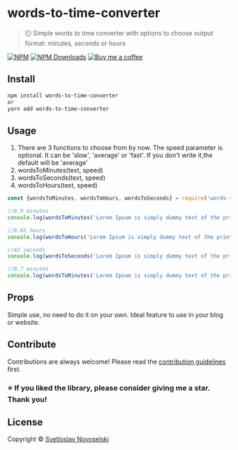 # words-to-time-converter
> ⏲️ Simple words to time converter with options to choose output format: minutes, seconds or hours

 [![NPM](https://img.shields.io/npm/v/words-to-time-converter.svg)](https://www.npmjs.com/package/words-to-time-converter)
[![NPM Downloads](https://img.shields.io/npm/dt/words-to-time-converter.svg)](https://www.npmjs.com/package/words-to-time-converter)
[![Buy me a coffee](https://www.buymeacoffee.com/assets/img/custom_images/orange_img.png)](https://www.buymeacoffee.com/svetloslav)
<br/>
## Install

```bash
npm install words-to-time-converter
or
yarn add words-to-time-converter
```

## Usage
1. There are 3 functions to choose from by now. The speed parameter is optional. It can be 'slow', 'average' or 'fast'. If you don't write it,the default will be 'average'
2. wordsToMinutes(text, speed)
3. wordsToSeconds(text, speed)
4. wordsToHours(text, speed)

```js
const {wordsToMinutes, wordsToHours, wordsToSeconds} = require('words-to-time-converter');

//0.9 minutes
console.log(wordsToMinutes('Lorem Ipsum is simply dummy text of the printing and typesetting industry. Lorem Ipsum has been the industry\'s standard dummy text ever since the 1500s, when an unknown printer took a galley of type and scrambled it to make a type specimen book. It has survived not only five centuries, but also the leap into electronic typesetting, remaining essentially unchanged. It was popularised in the 1960s with the release of Letraset sheets containing Lorem Ipsum passages, and more recently with desktop publishing software like Aldus PageMaker including versions of Lorem Ipsum.', 'slow'));

//0.01 hours
console.log(wordsToHours('Lorem Ipsum is simply dummy text of the printing and typesetting industry. Lorem Ipsum has been the industry\'s standard dummy text ever since the 1500s, when an unknown printer took a galley of type and scrambled it to make a type specimen book. It has survived not only five centuries, but also the leap into electronic typesetting, remaining essentially unchanged. It was popularised in the 1960s with the release of Letraset sheets containing Lorem Ipsum passages, and more recently with desktop publishing software like Aldus PageMaker including versions of Lorem Ipsum.', 'average'));

//42 seconds
console.log(wordsToSeconds('Lorem Ipsum is simply dummy text of the printing and typesetting industry. Lorem Ipsum has been the industry\'s standard dummy text ever since the 1500s, when an unknown printer took a galley of type and scrambled it to make a type specimen book. It has survived not only five centuries, but also the leap into electronic typesetting, remaining essentially unchanged. It was popularised in the 1960s with the release of Letraset sheets containing Lorem Ipsum passages, and more recently with desktop publishing software like Aldus PageMaker including versions of Lorem Ipsum.'));

//0.7 minutes
console.log(wordsToMinutes('Lorem Ipsum is simply dummy text of the printing and typesetting industry. Lorem Ipsum has been the industry\'s standard dummy text ever since the 1500s, when an unknown printer took a galley of type and scrambled it to make a type specimen book. It has survived not only five centuries, but also the leap into electronic typesetting, remaining essentially unchanged. It was popularised in the 1960s with the release of Letraset sheets containing Lorem Ipsum passages, and more recently with desktop publishing software like Aldus PageMaker including versions of Lorem Ipsum.'));
```
## Props
Simple use, no need to do it on your own. Ideal feature to use in your blog or website.

## Contribute 
Contributions are always welcome!
Please read the [contribution guidelines](contributing.md) first.

### ⭐ If you liked the library, please consider giving me a star. Thank you!
## License

Copyright © [Svetloslav Novoselski](https://github.com/Svetloslav15)
